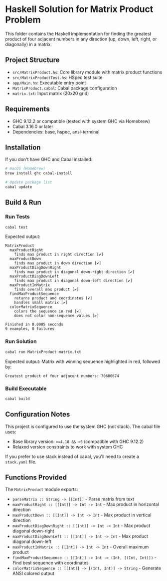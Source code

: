 # Haskell Solution for Matrix Product Problem

This folder contains the Haskell implementation for finding the greatest product of four adjacent numbers in any direction (up, down, left, right, or diagonally) in a matrix.

## Project Structure

- `src/MatrixProduct.hs`: Core library module with matrix product functions
- `src/MatrixProductTest.hs`: HSpec test suite
- `app/Main.hs`: Executable entry point
- `MatrixProduct.cabal`: Cabal package configuration
- `matrix.txt`: Input matrix (20x20 grid)

## Requirements

- GHC 9.12.2 or compatible (tested with system GHC via Homebrew)
- Cabal 3.16.0 or later
- Dependencies: base, hspec, ansi-terminal

## Installation

If you don't have GHC and Cabal installed:

```sh
# macOS (Homebrew)
brew install ghc cabal-install

# Update package list
cabal update
```

## Build & Run

### Run Tests

```sh
cabal test
```

Expected output:
```
MatrixProduct
  maxProductRight
    finds max product in right direction [✔]
  maxProductDown
    finds max product in down direction [✔]
  maxProductDiagDownRight
    finds max product in diagonal down-right direction [✔]
  maxProductDiagDownLeft
    finds max product in diagonal down-left direction [✔]
  maxProductInMatrix
    finds overall max product [✔]
  findMaxProductSequence
    returns product and coordinates [✔]
    handles small matrix [✔]
  colorMatrixSequence
    colors the sequence in red [✔]
    does not color non-sequence values [✔]

Finished in 0.0005 seconds
9 examples, 0 failures
```

### Run Solution

```sh
cabal run MatrixProduct matrix.txt
```

Expected output: Matrix with winning sequence highlighted in red, followed by:
```
Greatest product of four adjacent numbers: 70600674
```

### Build Executable

```sh
cabal build
```

## Configuration Notes

This project is configured to use the system GHC (not stack). The cabal file uses:
- Base library version: `>=4.18 && <5` (compatible with GHC 9.12.2)
- Relaxed version constraints to work with system GHC

If you prefer to use stack instead of cabal, you'll need to create a `stack.yaml` file.

## Functions Provided

The `MatrixProduct` module exports:

- `parseMatrix :: String -> [[Int]]` - Parse matrix from text
- `maxProductRight :: [[Int]] -> Int -> Int` - Max product in horizontal direction
- `maxProductDown :: [[Int]] -> Int -> Int` - Max product in vertical direction
- `maxProductDiagDownRight :: [[Int]] -> Int -> Int` - Max product diagonal down-right
- `maxProductDiagDownLeft :: [[Int]] -> Int -> Int` - Max product diagonal down-left
- `maxProductInMatrix :: [[Int]] -> Int -> Int` - Overall maximum product
- `findMaxProductSequence :: [[Int]] -> Int -> (Int, [(Int, Int)])` - Find best sequence with coordinates
- `colorMatrixSequence :: [[Int]] -> [(Int, Int)] -> String` - Generate ANSI colored output


